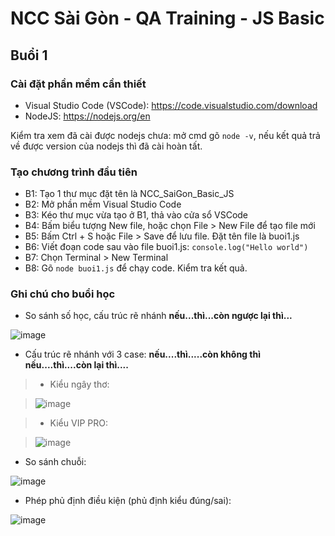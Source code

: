 # NCC Sài Gòn - QA Training - JS Basic

## Buổi 1
### Cài đặt phần mềm cần thiết
- Visual Studio Code (VSCode): https://code.visualstudio.com/download
- NodeJS: https://nodejs.org/en

Kiểm tra xem đã cài được nodejs chưa: mở cmd gõ `node -v`, nếu kết quả trả về được version của nodejs thì đã cài hoàn tất.

### Tạo chương trình đầu tiên
- B1: Tạo 1 thư mục đặt tên là NCC_SaiGon_Basic_JS
- B2: Mở phần mềm Visual Studio Code
- B3: Kéo thư mục vừa tạo ở B1, thả vào cửa sổ VSCode
- B4: Bấm biểu tượng New file, hoặc chọn File > New File để tạo file mới
- B5: Bấm Ctrl + S hoặc File > Save để lưu file. Đặt tên file là buoi1.js
- B6: Viết đoạn code sau vào file buoi1.js: `console.log("Hello world")`
- B7: Chọn Terminal > New Terminal
- B8: Gõ `node buoi1.js` để chạy code. Kiểm tra kết quả.

### Ghi chú cho buổi học
- So sánh số học, cấu trúc rẽ nhánh **nếu...thì...còn ngược lại thì...**

![image](https://github.com/hoangduy0610/ncc-sg-qa-basic-js/assets/45957687/5692e3b1-7430-4f3b-b129-cdfde9143152)

- Cấu trúc rẽ nhánh với 3 case: **nếu....thì.....còn không thì nếu....thì....còn lại thì....**

>- Kiểu ngây thơ:

>![image](https://github.com/hoangduy0610/ncc-sg-qa-basic-js/assets/45957687/10125d0e-ce2f-44ee-b73c-bb4dc79c1d54)

>- Kiểu VIP PRO:

>![image](https://github.com/hoangduy0610/ncc-sg-qa-basic-js/assets/45957687/3695a570-1bb1-4875-9b78-91c9582e074b)

- So sánh chuỗi:

![image](https://github.com/hoangduy0610/ncc-sg-qa-basic-js/assets/45957687/e5f1a0a7-8c51-4464-bc43-ee5494fd1b96)

- Phép phủ định điều kiện (phủ định kiểu đúng/sai):

![image](https://github.com/hoangduy0610/ncc-sg-qa-basic-js/assets/45957687/7dd1c726-8daa-487a-b122-32e520320934)
